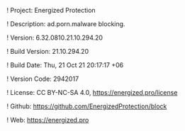 ! Project: Energized Protection

! Description: ad.porn.malware blocking.

! Version: 6.32.0810.21.10.294.20

! Build Version: 21.10.294.20

! Build Date: Thu, 21 Oct 21 20:17:17 +06

! Version Code: 2942017

! License: CC BY-NC-SA 4.0, https://energized.pro/license

! Github: https://github.com/EnergizedProtection/block

! Web: https://energized.pro
